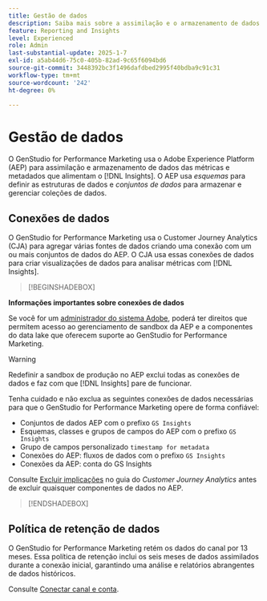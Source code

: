 ```yaml
---
title: Gestão de dados
description: Saiba mais sobre a assimilação e o armazenamento de dados do  [!DNL Insights]  no GenStudio for Performance Marketing.
feature: Reporting and Insights
level: Experienced
role: Admin
last-substantial-update: 2025-1-7
exl-id: a5ab44d6-75c0-405b-82ad-9c65f6094bd6
source-git-commit: 3448392bc3f1496dafdbed2995f40bdba9c91c31
workflow-type: tm+mt
source-wordcount: '242'
ht-degree: 0%

---
```


# Gestão de dados

O GenStudio for Performance Marketing usa o Adobe Experience Platform (AEP) para assimilação e armazenamento de dados das métricas e metadados que alimentam o [!DNL Insights]. O AEP usa _esquemas_ para definir as estruturas de dados e _conjuntos de dados_ para armazenar e gerenciar coleções de dados.

## Conexões de dados

O GenStudio for Performance Marketing usa o Customer Journey Analytics (CJA) para agregar várias fontes de dados criando uma conexão com um ou mais conjuntos de dados do AEP. O CJA usa essas conexões de dados para criar visualizações de dados para analisar métricas com [!DNL Insights].

>[!BEGINSHADEBOX]

**Informações importantes sobre conexões de dados**

Se você for um [administrador do sistema Adobe](/help/user-guide/user-roles.md#adobe-system-administrator-vs-genstudio-system-manager), poderá ter direitos que permitem acesso ao gerenciamento de sandbox da AEP e a componentes do data lake que oferecem suporte ao GenStudio for Performance Marketing.

>[!WARNING]
>
>Redefinir a sandbox de produção no AEP exclui todas as conexões de dados e faz com que [!DNL Insights] pare de funcionar.

Tenha cuidado e não exclua as seguintes conexões de dados necessárias para que o GenStudio for Performance Marketing opere de forma confiável:

- Conjuntos de dados AEP com o prefixo `GS Insights`
- Esquemas, classes e grupos de campos do AEP com o prefixo `GS Insights`
- Grupo de campos personalizado `timestamp for metadata`
- Conexões do AEP: fluxos de dados com o prefixo `GS Insights`
- Conexões da AEP: conta do GS Insights

Consulte [Excluir implicações](https://experienceleague.adobe.com/en/docs/analytics-platform/using/technotes/deletion) no guia do _Customer Journey Analytics_ antes de excluir quaisquer componentes de dados no AEP.

>[!ENDSHADEBOX]

## Política de retenção de dados

O GenStudio for Performance Marketing retém os dados do canal por 13 meses. Essa política de retenção inclui os seis meses de dados assimilados durante a conexão inicial, garantindo uma análise e relatórios abrangentes de dados históricos.

Consulte [Conectar canal e conta](/help/user-guide/insights/connect-channel.md).
